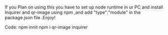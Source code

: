 If you Plan on using this you have to set up node runtime in ur PC and install Inquirer and qr-image using npm ,and add "type":"module" in the package.json file .Enjoy!

Code:
npm innit
npm i qr-image inquirer
